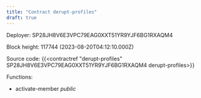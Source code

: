 ```yaml
---
title: "Contract derupt-profiles"
draft: true
---
```

Deployer: SP28JH8V6E3VPC79EAG0XXT51YR9YJF6BG1RXAQM4


 



Block height: 117744 (2023-08-20T04:12:10.000Z)

Source code: {{<contractref "derupt-profiles" SP28JH8V6E3VPC79EAG0XXT51YR9YJF6BG1RXAQM4 derupt-profiles>}}

Functions:

* activate-member _public_
